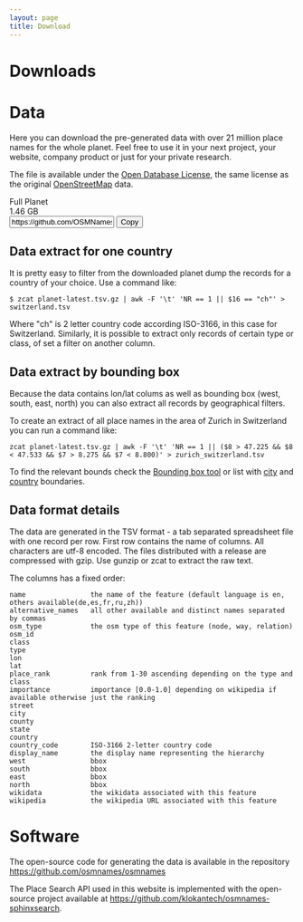 ```yaml
---
layout: page
title: Download
---
```


# Downloads

# Data

Here you can download the pre-generated data with over 21 million place names for the whole planet.
Feel free to use it in your next project, your website, company product or just for your private research.

The file is available under the [Open Database License](https://tldrlegal.com/license/odc-open-database-license-(odbl)), the same license as the original [OpenStreetMap](https://www.openstreetmap.org/copyright) data.

<div id="planet-list">
	<div class="col12 download-item">
		<div class="col4 download-title" onclick="location.href='https://github.com/OSMNames/OSMNames/releases/download/v1.1/planet-latest.tsv.gz'">
			Full Planet
		</div>
		<div class="col2" onclick="location.href='https://github.com/OSMNames/OSMNames/releases/download/v1.1/planet-latest.tsv.gz'">
			1.46 GB
		</div>
		<div class="col6 clipboard">
			<input id="world" class="clipboard-input" value="https://github.com/OSMNames/OSMNames/releases/download/v1.1/planet-latest.tsv.gz">
			<button class="btn" data-clipboard-target="#world" onclick="setHint(this, 'Copied!')" onmouseout="setHint(this, 'Copy to clipboard')">
			    Copy
			</button>
		</div>
	</div>
</div>

## Data extract for one country

It is pretty easy to filter from the downloaded planet dump the records for a country of your choice. Use a command like:

```
$ zcat planet-latest.tsv.gz | awk -F '\t' 'NR == 1 || $16 == "ch"' > switzerland.tsv
```

Where "ch" is 2 letter country code according ISO-3166, in this case for Switzerland.
Similarly, it is possible to extract only records of certain type or class, of set a filter on another column.


## Data extract by bounding box

Because the data contains lon/lat colums as well as bounding box (west, south, east, north) you can also extract all records by geographical filters.

To create an extract of all place names in the area of Zurich in Switzerland you can run a command like:

```
zcat planet-latest.tsv.gz | awk -F '\t' 'NR == 1 || ($8 > 47.225 && $8 < 47.533 && $7 > 8.275 && $7 < 8.800)' > zurich_switzerland.tsv
```

To find the relevant bounds check the [Bounding box tool](http://boundingbox.klokantech.com/) or list with [city](https://github.com/osm2vectortiles/osm2vectortiles/blob/master/src/create-extracts/city_extracts.tsv) and [country](https://github.com/osm2vectortiles/osm2vectortiles/blob/master/src/create-extracts/country_extracts.tsv) boundaries.

## Data format details

The data are generated in the TSV format - a tab separated spreadsheet file with one record per row. First row contains the name of columns. All characters are utf-8 encoded. The files distributed with a release are compressed with gzip. Use gunzip or zcat to extract the raw text.

The columns has a fixed order:

```
name 				the name of the feature (default language is en, others available(de,es,fr,ru,zh))
alternative_names	all other available and distinct names separated by commas
osm_type			the osm type of this feature (node, way, relation)
osm_id				
class				
type
lon
lat
place_rank			rank from 1-30 ascending depending on the type and class
importance			importance [0.0-1.0] depending on wikipedia if available otherwise just the ranking
street 				
city
county
state	
country	
country_code		ISO-3166 2-letter country code
display_name		the display name representing the hierarchy
west				bbox
south				bbox
east				bbox
north				bbox
wikidata			the wikidata associated with this feature
wikipedia 			the wikipedia URL associated with this feature
```

# Software

The open-source code for generating the data is available in the repository <a href="https://github.com/osmnames/osmnames">https://github.com/osmnames/osmnames</a>

The Place Search API used in this website is implemented with the open-source project available at <a href="https://github.com/klokantech/osmnames-sphinxsearch">https://github.com/klokantech/osmnames-sphinxsearch</a>.
